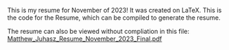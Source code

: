 This is my resume for November of 2023!  It was created on LaTeX.  This is the code for the Resume, which can be compiled to generate the resume.  

The resume can also be viewed without compliation in this file: [Matthew_Juhasz_Resume_November_2023_Final.pdf](https://github.com/Mratthial/Resume/blob/main/Matthew_Juhasz_Resume_November_2023_Final.pdf)
